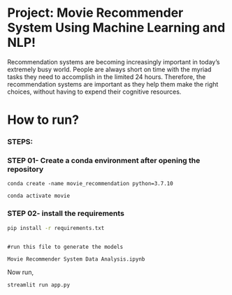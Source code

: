 # Project: Movie Recommender System Using Machine Learning and NLP!

Recommendation systems are becoming increasingly important in today’s extremely busy world. People are always short on time with the myriad tasks they need to accomplish in the limited 24 hours. Therefore, the recommendation systems are important as they help them make the right choices, without having to expend their cognitive resources.


# How to run?
### STEPS:


### STEP 01- Create a conda environment after opening the repository

```open cmd
conda create -name movie_recommendation python=3.7.10 
```

```
conda activate movie
```


### STEP 02- install the requirements
```cmd
pip install -r requirements.txt
```


```open a vs code editor or any code editor, before running the file, amke sure you are in the same environemnt which you have created.

#run this file to generate the models

Movie Recommender System Data Analysis.ipynb
```

Now run,
```open your  cmd and activate the conda environement, go the path where your code is saved and run this command.
streamlit run app.py
```



